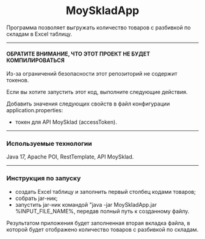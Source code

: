 <div align="center"> <h1 align="center"> MoySkladApp </h1> </div>


Программа позволяет выгружать количество товаров с разбивкой по складам в Excel таблицу.
___
#### ОБРАТИТЕ ВНИМАНИЕ, ЧТО ЭТОТ ПРОЕКТ НЕ БУДЕТ КОМПИЛИРОВАТЬСЯ
Из-за ограничений безопасности этот репозиторий не содержит токенов.

Если вы хотите запустить этот код, выполните следующие действия.

Добавить значения следующих свойств в файл конфигурации application.properties:
- токен для API MoySklad (accessToken).

___
### Используемые технологии
Java 17, Apache POI, RestTemplate, API MoySklad.

___
### Инструкция по запуску
- создать Excel таблицу и заполнить первый столбец кодами товаров;
- собрать jar-ник;
- запустить jar-ник командой "java -jar MoySkladApp.jar %INPUT_FILE_NAME%, передав полный путь к созданному файлу.

Результатом приложения будет заполненная вторая вкладка файла, в которой будет отображено количество товаров с разбивкой по складам.
